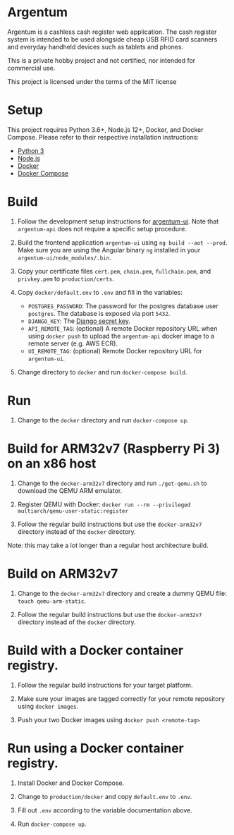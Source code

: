 # Argentum

Argentum is a cashless cash register web application. The cash register system is intended to be used alongside cheap USB RFID card scanners and everyday handheld devices such as tablets and phones.

This is a private hobby project and not certified, nor intended for commercial use.

This project is licensed under the terms of the MIT license

# Setup

This project requires Python 3.6+, Node.js 12+, Docker, and Docker Compose. Please refer to their respective installation instructions:
- [Python 3](https://docs.python.org/3/using/unix.html#getting-and-installing-the-latest-version-of-python)
- [Node.js](https://github.com/nodesource/distributions/blob/master/README.md)
- [Docker](https://docs.docker.com/engine/install/)
- [Docker Compose](https://docs.docker.com/compose/install/)

# Build

1. Follow the development setup instructions for [argentum-ui](argentum-ui/README.md). Note that `argentum-api` does not require a specific setup procedure.

1. Build the frontend application `argentum-ui` using `ng build --aot --prod`. Make sure you are using the Angular binary `ng` installed in your `argentum-ui/node_modules/.bin`.

1. Copy your certificate files `cert.pem`, `chain.pem`, `fullchain.pem`, and `privkey.pem` to `production/certs`.

1. Copy `docker/default.env` to `.env` and fill in the variables:

    - `POSTGRES_PASSWORD`: The password for the postgres database user `postgres`. The database is exposed via port `5432`.
    - `DJANGO_KEY`: The [Django secret key](https://docs.djangoproject.com/en/dev/ref/settings/#secret-key).
    - `API_REMOTE_TAG`: (optional) A remote Docker repository URL when using `docker push` to upload the `argentum-api` docker image to a remote server (e.g. AWS ECR).
    - `UI_REMOTE_TAG`: (optional) Remote Docker repository URL for `argentum-ui`.

1. Change directory to `docker` and run `docker-compose build`.

# Run

1. Change to the `docker` directory and run `docker-compose up`.

# Build for ARM32v7 (Raspberry Pi 3) on an x86 host

1. Change to the `docker-arm32v7` directory and run `./get-qemu.sh` to download the QEMU ARM emulator.

1. Register QEMU with Docker: `docker run --rm --privileged multiarch/qemu-user-static:register`

1. Follow the regular build instructions but use the `docker-arm32v7` directory instead of the `docker` directory.

Note: this may take a lot longer than a regular host architecture build.

# Build on ARM32v7

1. Change to the `docker-arm32v7` directory and create a dummy QEMU file: `touch qemu-arm-static`.

1. Follow the regular build instructions but use the `docker-arm32v7` directory instead of the `docker` directory.

# Build with a Docker container registry.

1. Follow the regular build instructions for your target platform.

1. Make sure your images are tagged correctly for your remote repository using `docker images`.

1. Push your two Docker images using `docker push <remote-tag>`

# Run using a Docker container registry.

1. Install Docker and Docker Compose.

1. Change to `production/docker` and copy `default.env` to `.env`.

1. Fill out `.env` according to the variable documentation above.

1. Run `docker-compose up`.
